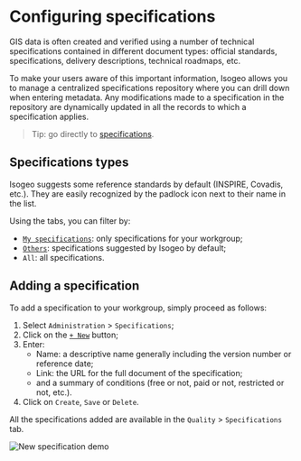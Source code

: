 # Configuring specifications

GIS data is often created and verified using a number of technical specifications contained in different document types: official standards, specifications, delivery descriptions, technical roadmaps, etc.

To make your users aware of this important information, Isogeo allows you to manage a centralized specifications repository where you can drill down when entering metadata. Any modifications made to a specification in the repository are dynamically updated in all the records to which a specification applies.

> Tip: go directly to [specifications](https://app.isogeo.com/admin/specifications).

## Specifications types

Isogeo suggests some reference standards by default (INSPIRE, Covadis, etc.). They are easily recognized by the padlock icon next to their name in the list.

Using the tabs, you can filter by:
* [`My specifications`](https://app.isogeo.com/admin/specifications/owned): only specifications for your workgroup;
* [`Others`](https://app.isogeo.com/admin/specifications/shared): specifications suggested by Isogeo by default;
* `All`: all specifications.

## Adding a specification

To add a specification to your workgroup, simply proceed as follows:

1.	Select `Administration` > `Specifications`;
2.	Click on the [`+ New`](https://app.isogeo.com/admin/specifications/new) button;
3.	Enter:
    * Name: a descriptive name generally including the version number or reference date;
    * Link: the URL for the full document of the specification;
    * and a summary of conditions (free or not, paid or not, restricted or not, etc.).
4.	Click on `Create`, `Save` or `Delete`.

All the specifications added are available in the `Quality` > `Specifications` tab.

![New specification demo](/assets/adm_specs_add.gif "Adding a new specification")


